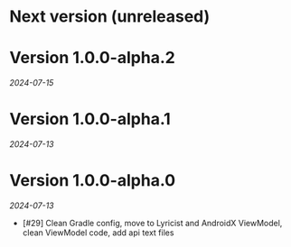 # Next version (unreleased)

# Version 1.0.0-alpha.2
_2024-07-15_

# Version 1.0.0-alpha.1
_2024-07-13_

# Version 1.0.0-alpha.0
_2024-07-13_

- [#29] Clean Gradle config, move to Lyricist and AndroidX ViewModel, clean ViewModel code, add api text files

  
